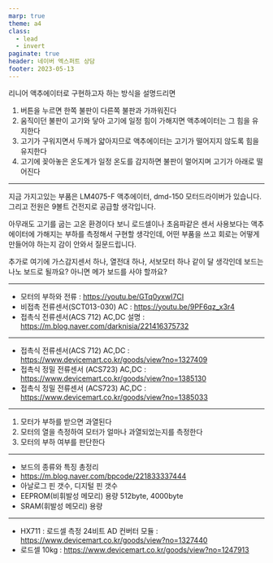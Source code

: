 ```yaml
---
marp: true
theme: a4
class:
  - lead
  - invert
paginate: true
header: 네이버 엑스퍼트 상담
footer: 2023-05-13
---
```


리니어 액추에이터로 구현하고자 하는 방식을 설명드리면
1. 버튼을 누르면 한쪽 불판이 다른쪽 불판과 가까워진다
2. 움직이던 불판이 고기와 닿아 고기에 일정 힘이 가해지면 액추에이터는 그 힘을 유지한다
3. 고기가 구워지면서 두께가 얇아지므로 액추에이터는 고기가 떨어지지 않도록 힘을 유지한다
4. 고기에 꽂아놓은 온도계가 일정 온도를 감지하면 불판이 멀어지며 고기가 아래로 떨어진다

---

지금 가지고있는 부품은 LM4075-F 액추에이터, dmd-150 모터드라이버가 있습니다. 그리고 전원은 9볼트 건전지로 공급할 생각입니다.

아무래도 고기를 굽는 고온 환경이다 보니 로드셀이나 초음파같은 센서 사용보다는 액추에이터에 가해지는 부하를 측정해서 구현할 생각인데, 어떤 부품을 쓰고 회로는 어떻게 만들어야 하는지 감이 안와서 질문드립니다.

추가로 여기에 가스감지센서 하나, 열전대 하나, 서보모터 하나 같이 달 생각인데 보드는 나노 보드로 될까요? 아니면 메가 보드를 사야 할까요?

---

* 모터의 부하와 전류 : https://youtu.be/GTq0yxwI7CI
* 비접촉 전류센서(SCT013-030) AC : https://youtu.be/9PF6qz_x3r4
* 접촉식 전류센서(ACS 712) AC,DC 설명 : https://m.blog.naver.com/darknisia/221416375732

---

* 접촉식 전류센서(ACS 712) AC,DC : https://www.devicemart.co.kr/goods/view?no=1327409
* 접촉식 정밀 전류센서 (ACS723) AC,DC : https://www.devicemart.co.kr/goods/view?no=1385130
* 접촉식 정밀 전류센서 (ACS723) AC,DC : https://www.devicemart.co.kr/goods/view?no=1385033

---

1) 모터가 부하를 받으면 과열된다
2) 모터의 열을 측정하여 모터가 얼마나 과열되었는지를 측정한다
3) 모터의 부하 여부를 판단한다

---

* 보드의 종류와 특징 총정리
* https://m.blog.naver.com/bpcode/221833337444
* 아날로그 핀 갯수, 디지털 핀 갯수
* EEPROM(비휘발성 메모리) 용량 512byte, 4000byte
* SRAM(휘발성 메모리) 용량 

---

* HX711 : 로드셀 측정 24비트 AD 컨버터 모듈 : https://www.devicemart.co.kr/goods/view?no=1327440
* 로드셀 10kg : https://www.devicemart.co.kr/goods/view?no=1247913